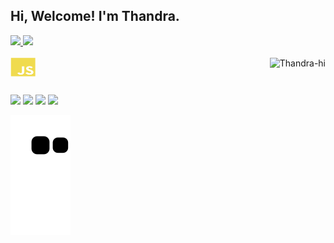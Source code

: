 ## Hi, Welcome! I'm Thandra. 
<div>
  <a href="https://github.com/thandravale">
  <img height="180em" src="https://github-readme-stats.vercel.app/api?username=thandravale&show_icons=true&theme=tokyonight&include_all_commits=true&count_private=true"/>
  <img height="180em" src="https://github-readme-stats.vercel.app/api/top-langs/?username=thandravale&layout=compact&langs_count=7&theme=tokyonight"/>
</div>
<div style="display: inline_block"><br>
  <img align="center" alt="Thandra-Js" height="30" width="40" src="https://raw.githubusercontent.com/devicons/devicon/master/icons/javascript/javascript-plain.svg">
  <img align="right" alt="Thandra-hi" src="https://cdn.discordapp.com/attachments/875013435048468513/886325489994723368/Hi.png">
</div>
  
  ##
 
<div> 
  <a href="https://instagram.com/thandra_vale" target="_blank"><img src="https://img.shields.io/badge/-Instagram-%23E4405F?style=for-the-badge&logo=instagram&logoColor=white" target="_blank"></a>
  <a href="mailto:thandravale@gmail.com"><img src="https://img.shields.io/badge/Gmail-D14836?style=for-the-badge&logo=gmail&logoColor=white" target="_blank"></a>
  <a href="https://www.linkedin.com/in/thandravale-s-silva-09399948/" target="_blank"><img src="https://img.shields.io/badge/-LinkedIn-%230077B5?style=for-the-badge&logo=linkedin&logoColor=white" target="_blank"></a>
  <a href="https://discord.gg/8AcAqH8k" target="_blank"><img src="https://img.shields.io/badge/Discord-7289DA?style=for-the-badge&logo=discord&logoColor=white" target="_blank"></a>

  ![Snake animation](https://github.com/thandravale/thandra/blob/output/github-contribution-grid-snake.svg)

</div>
